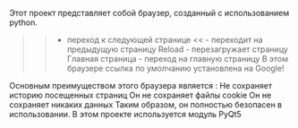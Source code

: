 Этот проект представляет собой браузер, созданный с использованием python.

>> - переход к следующей странице
<< - переходит на предыдущую страницу
Reload - перезагружает страницу
Главная страница - переход на главную страницу
В этом браузере ссылка по умолчанию установлена на Google!

Основным преимуществом этого браузера является :
Не сохраняет историю посещенных страниц
Он не сохраняет файлы cookie
Он не сохраняет никаких данных
Таким образом, он полностью безопасен в использовании.
В этом проекте используется модуль PyQt5